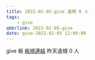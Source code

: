 ```yaml
---
title: 2022-02-05-give 違規 0 人
tags:
    - give
abbrlink: 2022-02-05-give
date: give-2022-02-05 12:00:00
---
```

give 板 [板規連結](https://www.ptt.cc/bbs/give/M.1612495900.A.C32.html)
昨天違規 0 人
